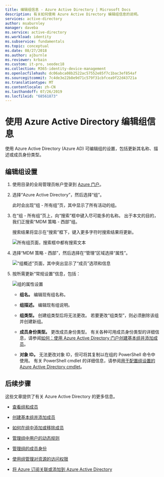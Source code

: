 ```yaml
---
title: 编辑组信息 - Azure Active Directory | Microsoft Docs
description: 有关如何使用 Azure Active Directory 编辑组信息的说明。
services: active-directory
author: msaburnley
manager: daveba
ms.service: active-directory
ms.workload: identity
ms.subservice: fundamentals
ms.topic: conceptual
ms.date: 08/27/2018
ms.author: ajburnle
ms.reviewer: krbain
ms.custom: it-pro, seodec18
ms.collection: M365-identity-device-management
ms.openlocfilehash: dc06abca08b2522ac57552e85f7c1bac3ef854af
ms.sourcegitcommit: 7c4de3e22b8e9d71c579f31cbfcea9f22d43721a
ms.translationtype: MT
ms.contentlocale: zh-CN
ms.lasthandoff: 07/26/2019
ms.locfileid: "68561873"
---
```

# <a name="edit-your-group-information-using-azure-active-directory"></a>使用 Azure Active Directory 编辑组信息

使用 Azure Active Directory (Azure AD) 可编辑组的设置，包括更新其名称、描述或成员身份类型。

## <a name="to-edit-your-group-settings"></a>编辑组设置
1. 使用目录的全局管理员帐户登录到 [Azure 门户](https://portal.azure.com)。

2. 选择“Azure Active Directory”，然后选择“组”。

    此时会出现“组 - 所有组”页，其中显示了所有活动的组。

3. 在“组 - 所有组”页上，向“搜索”框中键入尽可能多的名称。 出于本文的目的，我们正搜索“MDM 策略 - 西部”组。

    搜索结果将显示在“搜索”框下，键入更多字符时搜索结果将更新。

    ![所有组页面，搜索框中都有搜索文本](media/active-directory-groups-settings-azure-portal/search-for-specific-group.png)

4. 选择“MDM 策略 - 西部”，然后选择在“管理”区域选择“属性”。

    ![“组概述”页面，其中突出显示了“成员”选项和信息](media/active-directory-groups-settings-azure-portal/group-overview-blade.png)

5. 按所需更新“常规设置”信息，包括：

    ![组的属性设置](media/active-directory-groups-settings-azure-portal/group-properties-settings.png)

    - **组名。** 编辑现有组名称。
    
    - **组描述。** 编辑现有组说明。

    - **组类型。** 创建组类型后将无法更改。 若要更改“组类型”，则必须删除该组并创建新组。
    
    - **成员身份类型。** 更改成员身份类型。 有关各种可用成员身份类型的详细信息，请参阅[如何：使用 Azure Active Directory 门户创建基本组并添加成员](active-directory-groups-create-azure-portal.md)。
    
    - **对象 ID。** 无法更改对象 ID，但可将其复制以在组的 PowerShell 命令中使用。 有关 PowerShell cmdlet 的详细信息，请参阅[用于配置组设置的 Azure Active Directory cmdlet](../users-groups-roles/groups-settings-v2-cmdlets.md)。

## <a name="next-steps"></a>后续步骤
这些文章提供了有关 Azure Active Directory 的更多信息。

- [查看组和成员](active-directory-groups-view-azure-portal.md)

- [创建基本组并添加成员](active-directory-groups-create-azure-portal.md)

- [如何在组中添加或移除成员](active-directory-groups-members-azure-portal.md)

- [管理组中用户的动态规则](../users-groups-roles/groups-create-rule.md)

- [管理组的成员身份](active-directory-groups-membership-azure-portal.md)

- [使用组管理对资源的访问权限](active-directory-manage-groups.md)

- [将 Azure 订阅关联或添加到 Azure Active Directory](active-directory-how-subscriptions-associated-directory.md)
